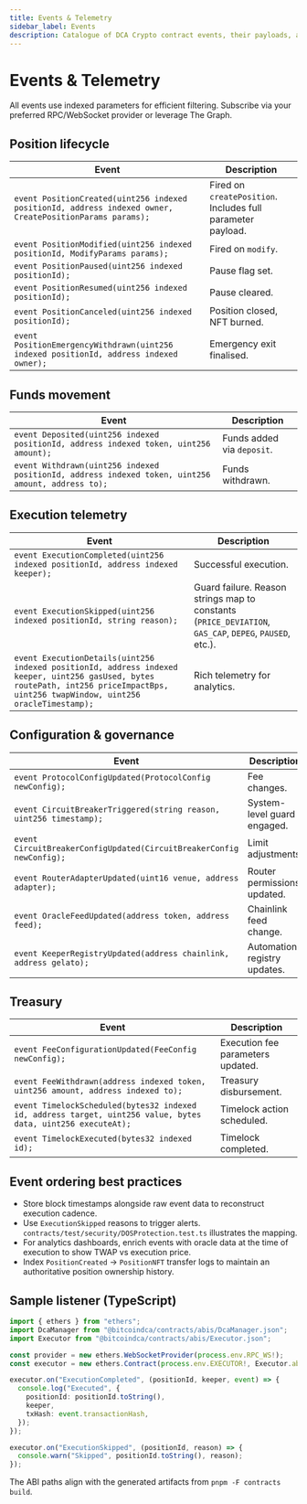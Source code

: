 ```yaml
---
title: Events & Telemetry
sidebar_label: Events
description: Catalogue of DCA Crypto contract events, their payloads, and usage in analytics pipelines.
---
```


# Events & Telemetry

All events use indexed parameters for efficient filtering. Subscribe via your preferred RPC/WebSocket provider or leverage The Graph.

## Position lifecycle

| Event | Description |
| --- | --- |
| `event PositionCreated(uint256 indexed positionId, address indexed owner, CreatePositionParams params);` | Fired on `createPosition`. Includes full parameter payload. |
| `event PositionModified(uint256 indexed positionId, ModifyParams params);` | Fired on `modify`. |
| `event PositionPaused(uint256 indexed positionId);` | Pause flag set. |
| `event PositionResumed(uint256 indexed positionId);` | Pause cleared. |
| `event PositionCanceled(uint256 indexed positionId);` | Position closed, NFT burned. |
| `event PositionEmergencyWithdrawn(uint256 indexed positionId, address indexed owner);` | Emergency exit finalised. |

## Funds movement

| Event | Description |
| --- | --- |
| `event Deposited(uint256 indexed positionId, address indexed token, uint256 amount);` | Funds added via `deposit`. |
| `event Withdrawn(uint256 indexed positionId, address indexed token, uint256 amount, address to);` | Funds withdrawn. |

## Execution telemetry

| Event | Description |
| --- | --- |
| `event ExecutionCompleted(uint256 indexed positionId, address indexed keeper);` | Successful execution. |
| `event ExecutionSkipped(uint256 indexed positionId, string reason);` | Guard failure. Reason strings map to constants (`PRICE_DEVIATION`, `GAS_CAP`, `DEPEG`, `PAUSED`, etc.). |
| `event ExecutionDetails(uint256 indexed positionId, address indexed keeper, uint256 gasUsed, bytes routePath, int256 priceImpactBps, uint256 twapWindow, uint256 oracleTimestamp);` | Rich telemetry for analytics. |

## Configuration & governance

| Event | Description |
| --- | --- |
| `event ProtocolConfigUpdated(ProtocolConfig newConfig);` | Fee changes. |
| `event CircuitBreakerTriggered(string reason, uint256 timestamp);` | System-level guard engaged. |
| `event CircuitBreakerConfigUpdated(CircuitBreakerConfig newConfig);` | Limit adjustments. |
| `event RouterAdapterUpdated(uint16 venue, address adapter);` | Router permissions updated. |
| `event OracleFeedUpdated(address token, address feed);` | Chainlink feed change. |
| `event KeeperRegistryUpdated(address chainlink, address gelato);` | Automation registry updates. |

## Treasury

| Event | Description |
| --- | --- |
| `event FeeConfigurationUpdated(FeeConfig newConfig);` | Execution fee parameters updated. |
| `event FeeWithdrawn(address indexed token, uint256 amount, address indexed to);` | Treasury disbursement. |
| `event TimelockScheduled(bytes32 indexed id, address target, uint256 value, bytes data, uint256 executeAt);` | Timelock action scheduled. |
| `event TimelockExecuted(bytes32 indexed id);` | Timelock completed. |

## Event ordering best practices

- Store block timestamps alongside raw event data to reconstruct execution cadence.
- Use `ExecutionSkipped` reasons to trigger alerts. `contracts/test/security/DOSProtection.test.ts` illustrates the mapping.
- For analytics dashboards, enrich events with oracle data at the time of execution to show TWAP vs execution price.
- Index `PositionCreated` → `PositionNFT` transfer logs to maintain an authoritative position ownership history.

## Sample listener (TypeScript)

```typescript title="listeners/executionFeed.ts"
import { ethers } from "ethers";
import DcaManager from "@bitcoindca/contracts/abis/DcaManager.json";
import Executor from "@bitcoindca/contracts/abis/Executor.json";

const provider = new ethers.WebSocketProvider(process.env.RPC_WS!);
const executor = new ethers.Contract(process.env.EXECUTOR!, Executor.abi, provider);

executor.on("ExecutionCompleted", (positionId, keeper, event) => {
  console.log("Executed", {
    positionId: positionId.toString(),
    keeper,
    txHash: event.transactionHash,
  });
});

executor.on("ExecutionSkipped", (positionId, reason) => {
  console.warn("Skipped", positionId.toString(), reason);
});
```

The ABI paths align with the generated artifacts from `pnpm -F contracts build`.
